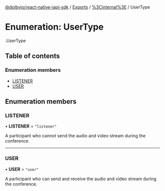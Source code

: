 [@dolbyio/react-native-iapi-sdk](../README.md) / [Exports](../modules.md) / [%3Cinternal%3E](../modules/_internal_.md) / UserType

# Enumeration: UserType

[<internal>](../modules/_internal_.md).UserType

## Table of contents

### Enumeration members

- [LISTENER](_internal_.UserType.md#listener)
- [USER](_internal_.UserType.md#user)

## Enumeration members

### LISTENER

• **LISTENER** = `"listener"`

A participant who cannot send the audio and video stream during the conference.

___

### USER

• **USER** = `"user"`

A participant who can send and receive the audio and video stream during the conference.

